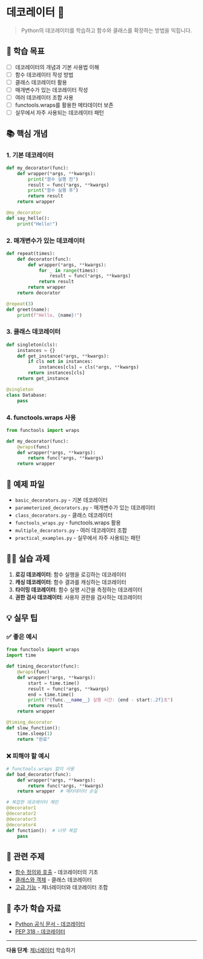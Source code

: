 # 데코레이터 🎨

> Python의 데코레이터를 학습하고 함수와 클래스를 확장하는 방법을 익힙니다.

## 🎯 학습 목표

- [ ] 데코레이터의 개념과 기본 사용법 이해
- [ ] 함수 데코레이터 작성 방법
- [ ] 클래스 데코레이터 활용
- [ ] 매개변수가 있는 데코레이터 작성
- [ ] 여러 데코레이터 조합 사용
- [ ] functools.wraps를 활용한 메타데이터 보존
- [ ] 실무에서 자주 사용되는 데코레이터 패턴

## 📚 핵심 개념

### 1. 기본 데코레이터
```python
def my_decorator(func):
    def wrapper(*args, **kwargs):
        print("함수 실행 전")
        result = func(*args, **kwargs)
        print("함수 실행 후")
        return result
    return wrapper

@my_decorator
def say_hello():
    print("Hello!")
```

### 2. 매개변수가 있는 데코레이터
```python
def repeat(times):
    def decorator(func):
        def wrapper(*args, **kwargs):
            for _ in range(times):
                result = func(*args, **kwargs)
            return result
        return wrapper
    return decorator

@repeat(3)
def greet(name):
    print(f"Hello, {name}!")
```

### 3. 클래스 데코레이터
```python
def singleton(cls):
    instances = {}
    def get_instance(*args, **kwargs):
        if cls not in instances:
            instances[cls] = cls(*args, **kwargs)
        return instances[cls]
    return get_instance

@singleton
class Database:
    pass
```

### 4. functools.wraps 사용
```python
from functools import wraps

def my_decorator(func):
    @wraps(func)
    def wrapper(*args, **kwargs):
        return func(*args, **kwargs)
    return wrapper
```

## 📁 예제 파일

- `basic_decorators.py` - 기본 데코레이터
- `parameterized_decorators.py` - 매개변수가 있는 데코레이터
- `class_decorators.py` - 클래스 데코레이터
- `functools_wraps.py` - functools.wraps 활용
- `multiple_decorators.py` - 여러 데코레이터 조합
- `practical_examples.py` - 실무에서 자주 사용되는 패턴

## 🏃‍♂️ 실습 과제

1. **로깅 데코레이터**: 함수 실행을 로깅하는 데코레이터
2. **캐싱 데코레이터**: 함수 결과를 캐싱하는 데코레이터
3. **타이밍 데코레이터**: 함수 실행 시간을 측정하는 데코레이터
4. **권한 검사 데코레이터**: 사용자 권한을 검사하는 데코레이터

## 💡 실무 팁

### ✅ 좋은 예시
```python
from functools import wraps
import time

def timing_decorator(func):
    @wraps(func)
    def wrapper(*args, **kwargs):
        start = time.time()
        result = func(*args, **kwargs)
        end = time.time()
        print(f"{func.__name__} 실행 시간: {end - start:.2f}초")
        return result
    return wrapper

@timing_decorator
def slow_function():
    time.sleep(1)
    return "완료"
```

### ❌ 피해야 할 예시
```python
# functools.wraps 없이 사용
def bad_decorator(func):
    def wrapper(*args, **kwargs):
        return func(*args, **kwargs)
    return wrapper  # 메타데이터 손실

# 복잡한 데코레이터 체인
@decorator1
@decorator2
@decorator3
@decorator4
def function():  # 너무 복잡
    pass
```

## 🔗 관련 주제

- [함수 정의와 호출](../../03-functions-modules/functions/) - 데코레이터의 기초
- [클래스와 객체](../../04-oop/classes-and-objects/) - 클래스 데코레이터
- [고급 기능](../../06-advanced/generators/) - 제너레이터와 데코레이터 조합

## 📖 추가 학습 자료

- [Python 공식 문서 - 데코레이터](https://docs.python.org/3/glossary.html#term-decorator)
- [PEP 318 - 데코레이터](https://peps.python.org/pep-0318/)

---

**다음 단계**: [제너레이터](../../06-advanced/generators/) 학습하기
